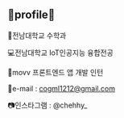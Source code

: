 ## 💛profile💛

📐전남대학교 수학과

💻전남대학교 IoT인공지능 융합전공

🚗movv 프론트엔드 앱 개발 인턴

📧e-mail : cogml1212@gmail.com 

📷인스타그램 : @chehhy_ 
